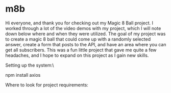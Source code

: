 # m8b

Hi everyone, and thank you for checking out my Magic 8 Ball project. I worked through a lot of the video demos with my project, which I will note down below where and when they were utilized. The goal of my project was to create a magic 8 ball that could come up with a randomly selected answer, create a form that posts to the API, and have an area where you can get all subscribers. This was a fun little project that gave me quite a few headaches, and I hope to expand on this project as I gain new skills.

Setting up the system:\

npm install axios

Where to look for project requirements:
